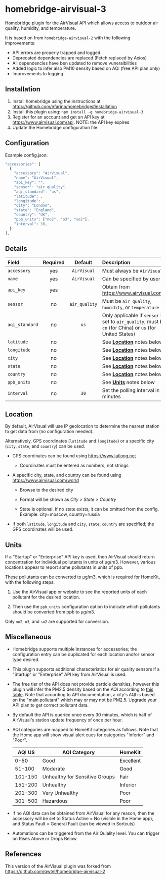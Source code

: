 # homebridge-airvisual-3

Homebridge plugin for the AirVisual API which allows access to outdoor air quality, humidity, and temperature.

It is based on from `homebridge-airvisual-2` with the following improvements:

* API errors are properly trapped and logged
* Deprecated dependencies are replaced (Fetch replaced by Axios)
* All dependencies have ben updated to remove vuneralbilities
* Added logic to infer also PM10 density based on AQI (free API plan only)
* Improvements to logging

## Installation

1. Install homebridge using the instructions at https://github.com/nfarina/homebridge#installation
2. Install this plugin using: `npm install -g homebridge-airvisual-3`
3. Register for an account and get an API key at https://www.airvisual.com/api. NOTE: the API key expires 
4. Update the Homebridge configuration file

## Configuration

Example config.json:

```js
"accessories": [
  {
    "accessory": "AirVisual",
    "name": "AirVisual",
    "api_key": "",
    "sensor": "air_quality",
    "aqi_standard": "us",
    "latitude": ,
    "longitude": ,
    "city": "London",
    "state": "England",
    "country": "UK",
    "ppb_units": ["no2", "o3", "so2"],
    "interval": 30,
  }
],
```

## Details

Field | Required | Default | Description
:--- | :---: | :---: | :---
`accessory` | yes | `AirVisual` | Must always be `AirVisual`
`name` | yes | `AirVisual` | Can be specified by user
`api_key` | yes | | Obtain from https://www.airvisual.com/api
`sensor` | no | `air_quality` | Must be `air_quality`, `humidity`, or `temperature`
`aqi_standard` | no | `us` | Only applicable if `sensor` is set to `air_quality`, must be `cn` (for China) or `us` (for United States) 
`latitude` | no | | See [**Location**](#location) notes below
`longitude` | no | | See [**Location**](#location) notes below
`city` | no | | See [**Location**](#location) notes below
`state` | no | | See [**Location**](#location) notes below
`country` | no | | See [**Location**](#location) notes below
`ppb_units` | no | | See [**Units**](#units) notes below
`interval` | no | `30` | Set the polling interval in minutes 

## Location

By default, AirVisual will use IP geolocation to determine the nearest station to get data from (no configuration needed).

Alternatively, GPS coordinates (`latitude` and `longitude`) or a specific city (`city`, `state`, and `country`) can be used.

* GPS coordinates can be found using https://www.latlong.net

  * Coordinates must be entered as numbers, not strings

* A specific city, state, and country can be found using https://www.airvisual.com/world

  * Browse to the desired city

  * Format will be shown as *City > State > Country*

  * State is optional. If no state exists, it can be omitted from the config. Example: city=moscow, country=russia

* If both `latitude`, `longitude` and `city`, `state`, `country` are specified; the GPS coordinates will be used.

## Units

If a "Startup" or "Enterprise" API key is used, then AirVisual should return concentration for individual pollutants in units of µg/m3. However, various locations appear to report some pollutants in units of ppb.

These pollutants can be converted to µg/m3, which is required for HomeKit, with the following steps:

1. Use the AirVisual app or website to see the reported units of each pollutant for the desired location.

2. Then use the `ppb_units` configuration option to indicate which pollutants should be converted from ppb to µg/m3.

Only `no2`, `o3`, and `so2` are supported for conversion.

## Miscellaneous

* Homebridge supports multiple instances for accessories; the configuration entry can be duplicated for each location and/or sensor type desired.

* This plugin supports additional characteristics for air quality sensors if a "Startup" or "Enterprise" API key from AirVisual is used.

* The free tier of the API does not provide particle densities, however this plugin will infer the PM2.5 density based on the AQI according to [this table](https://en.wikipedia.org/wiki/Air_quality_index#Computing_the_AQI).
  Note that according to API documentation, a city's AQI is based on the "main pollutant" which may or may not be PM2.5. Upgrade your API plan to get correct pollutant data.

* By default the API is queried once every 30 minutes, which is half of AirVisual's station update frequency of once per hour.

* AQI categories are mapped to HomeKit categories as follows. Note that the Home app will show visual alert cues for categories "Inferior" and "Poor".

  AQI US  | AQI Category                   | HomeKit
  --------|--------------------------------|-----------
  0-50    | Good                           | Excellent
  51-100  | Moderate                       | Good
  101-150 | Unhealthy for Sensitive Groups | Fair
  151-200 | Unhealthy                      | Inferior
  201-300 | Very Unhealthy                 | Poor
  301-500 | Hazardous                      | Poor


* If no AQI data can be obtained from AirVisual for any reason, then the accessory will be set to Status Active = No (visible in the Home app), and Status Fault = General Fault (can be viewed in Sortcuts)

* Automations can be triggered from the Air Quiality level. You can trigger on Rises Above or Drops Below.

## References
This version of the AirVisual plugin was forked from https://github.com/qwtel/homebridge-airvisual-2
